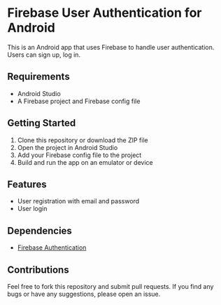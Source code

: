 # Firebase User Authentication for Android

This is an Android app that uses Firebase to handle user authentication. Users can sign up, log in.

## Requirements
- Android Studio
- A Firebase project and Firebase config file

## Getting Started
1. Clone this repository or download the ZIP file
2. Open the project in Android Studio
3. Add your Firebase config file to the project
4. Build and run the app on an emulator or device

## Features
- User registration with email and password
- User login

## Dependencies
- [Firebase Authentication](https://firebase.google.com/docs/auth)

## Contributions
Feel free to fork this repository and submit pull requests. If you find any bugs or have any suggestions, please open an issue.

